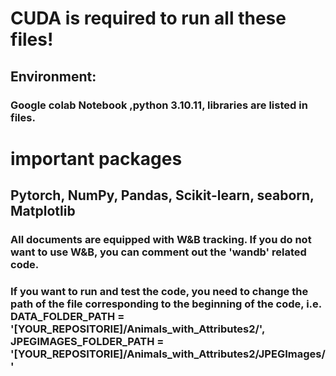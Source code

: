 # CUDA is required to run all these files!

## Environment: 
### Google colab Notebook ,python 3.10.11, libraries are listed in files.

# important packages
## Pytorch, NumPy, Pandas, Scikit-learn, seaborn, Matplotlib

### All documents are equipped with W&B tracking. If you do not want to use W&B, you can comment out the 'wandb' related code.

### If you want to run and test the code, you need to change the path of the file corresponding to the beginning of the code, i.e. DATA_FOLDER_PATH = '[YOUR_REPOSITORIE]/Animals_with_Attributes2/', JPEGIMAGES_FOLDER_PATH = '[YOUR_REPOSITORIE]/Animals_with_Attributes2/JPEGImages/'